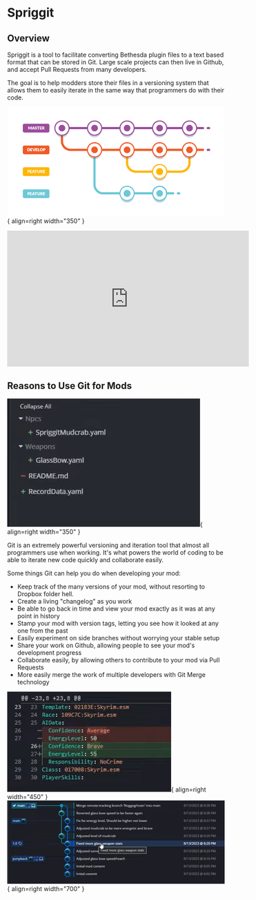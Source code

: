 # Spriggit
## Overview
Spriggit is a tool to facilitate converting Bethesda plugin files to a text based format that can be stored in Git. Large scale projects can then live in Github, and accept Pull Requests from many developers.

The goal is to help modders store their files in a versioning system that allows them to easily iterate in the same way that programmers do with their code.

![Git Flow](images/gitflow.png){ align=right width="350" }

<iframe width="560" height="315" src="https://www.youtube.com/embed/VgJaCaZSh98?si=5n6UIDiYBGZ-ba_U" title="YouTube video player" frameborder="0" allow="accelerometer; autoplay; clipboard-write; encrypted-media; gyroscope; picture-in-picture; web-share" referrerpolicy="strict-origin-when-cross-origin" allowfullscreen></iframe>

## Reasons to Use Git for Mods

![File Structure](images/Spriggit-file-structure.png){ align=right width="350" }

Git is an extremely powerful versioning and iteration tool that almost all programmers use when working.  It's what powers the world of coding to be able to iterate new code quickly and collaborate easily.  

Some things Git can help you do when developing your mod:

- Keep track of the many versions of your mod, without resorting to Dropbox folder hell.
- Create a living "changelog" as you work
- Be able to go back in time and view your mod exactly as it was at any point in history
- Stamp your mod with version tags, letting you see how it looked at any one from the past
- Easily experiment on side branches without worrying your stable setup
- Share your work on Github, allowing people to see your mod's development progress
- Collaborate easily, by allowing others to contribute to your mod via Pull Requests
- More easily merge the work of multiple developers with Git Merge technology

![File Changes](images/Spriggit-File-Changes.png){ align=right width="450" }
![Git Tree](images/Spiggit-git-tree.png){ align=right width="700" }


